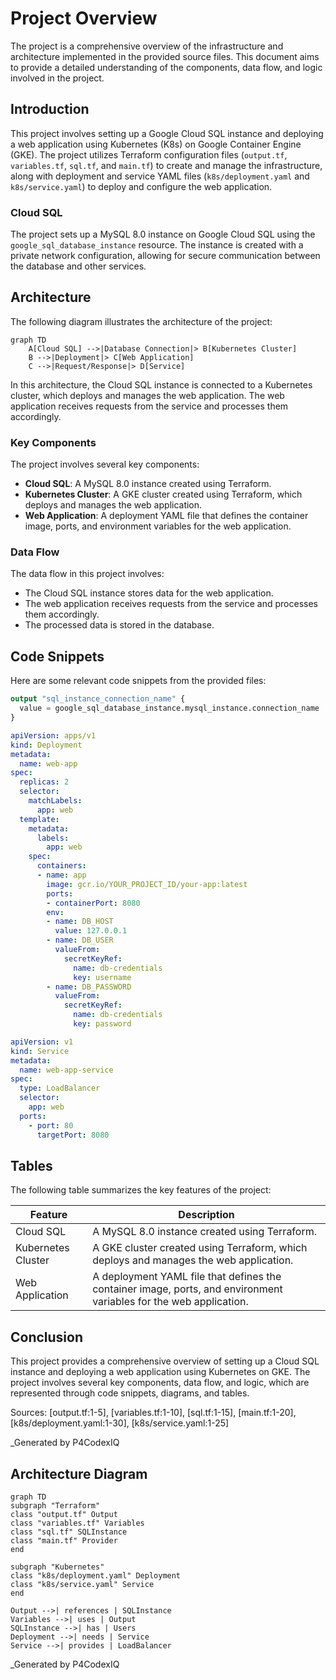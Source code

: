 # Project Overview

The project is a comprehensive overview of the infrastructure and architecture implemented in the provided source files. This document aims to provide a detailed understanding of the components, data flow, and logic involved in the project.

## Introduction

This project involves setting up a Google Cloud SQL instance and deploying a web application using Kubernetes (K8s) on Google Container Engine (GKE). The project utilizes Terraform configuration files (`output.tf`, `variables.tf`, `sql.tf`, and `main.tf`) to create and manage the infrastructure, along with deployment and service YAML files (`k8s/deployment.yaml` and `k8s/service.yaml`) to deploy and configure the web application.

### Cloud SQL

The project sets up a MySQL 8.0 instance on Google Cloud SQL using the `google_sql_database_instance` resource. The instance is created with a private network configuration, allowing for secure communication between the database and other services.

## Architecture

The following diagram illustrates the architecture of the project:

```mermaid
graph TD
    A[Cloud SQL] -->|Database Connection|> B[Kubernetes Cluster]
    B -->|Deployment|> C[Web Application]
    C -->|Request/Response|> D[Service]
```

In this architecture, the Cloud SQL instance is connected to a Kubernetes cluster, which deploys and manages the web application. The web application receives requests from the service and processes them accordingly.

### Key Components

The project involves several key components:

*   **Cloud SQL**: A MySQL 8.0 instance created using Terraform.
*   **Kubernetes Cluster**: A GKE cluster created using Terraform, which deploys and manages the web application.
*   **Web Application**: A deployment YAML file that defines the container image, ports, and environment variables for the web application.

### Data Flow

The data flow in this project involves:

*   The Cloud SQL instance stores data for the web application.
*   The web application receives requests from the service and processes them accordingly.
*   The processed data is stored in the database.

## Code Snippets

Here are some relevant code snippets from the provided files:
```terraform
output "sql_instance_connection_name" {
  value = google_sql_database_instance.mysql_instance.connection_name
}
```

```yaml
apiVersion: apps/v1
kind: Deployment
metadata:
  name: web-app
spec:
  replicas: 2
  selector:
    matchLabels:
      app: web
  template:
    metadata:
      labels:
        app: web
    spec:
      containers:
      - name: app
        image: gcr.io/YOUR_PROJECT_ID/your-app:latest
        ports:
        - containerPort: 8080
        env:
        - name: DB_HOST
          value: 127.0.0.1
        - name: DB_USER
          valueFrom:
            secretKeyRef:
              name: db-credentials
              key: username
        - name: DB_PASSWORD
          valueFrom:
            secretKeyRef:
              name: db-credentials
              key: password
```

```yaml
apiVersion: v1
kind: Service
metadata:
  name: web-app-service
spec:
  type: LoadBalancer
  selector:
    app: web
  ports:
    - port: 80
      targetPort: 8080
```

## Tables

The following table summarizes the key features of the project:

| Feature | Description |
| --- | --- |
| Cloud SQL | A MySQL 8.0 instance created using Terraform. |
| Kubernetes Cluster | A GKE cluster created using Terraform, which deploys and manages the web application. |
| Web Application | A deployment YAML file that defines the container image, ports, and environment variables for the web application. |

## Conclusion

This project provides a comprehensive overview of setting up a Cloud SQL instance and deploying a web application using Kubernetes on GKE. The project involves several key components, data flow, and logic, which are represented through code snippets, diagrams, and tables.

Sources: [output.tf:1-5], [variables.tf:1-10], [sql.tf:1-15], [main.tf:1-20], [k8s/deployment.yaml:1-30], [k8s/service.yaml:1-25]

_Generated by P4CodexIQ

## Architecture Diagram

```mermaid
graph TD
subgraph "Terraform"
class "output.tf" Output
class "variables.tf" Variables
class "sql.tf" SQLInstance
class "main.tf" Provider
end

subgraph "Kubernetes"
class "k8s/deployment.yaml" Deployment
class "k8s/service.yaml" Service
end

Output -->| references | SQLInstance
Variables -->| uses | Output
SQLInstance -->| has | Users
Deployment -->| needs | Service
Service -->| provides | LoadBalancer
```

_Generated by P4CodexIQ